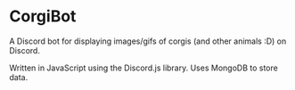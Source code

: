 # CorgiBot
A Discord bot for displaying images/gifs of corgis (and other animals :D) on Discord.

Written in JavaScript using the Discord.js library.
Uses MongoDB to store data.
